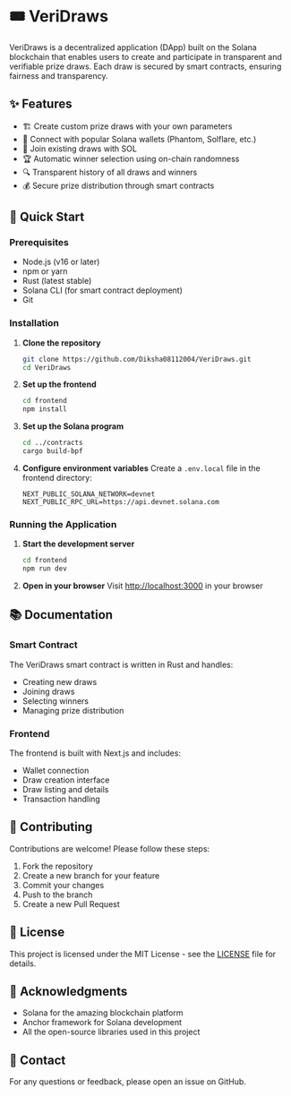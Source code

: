 # 🎟️ VeriDraws

VeriDraws is a decentralized application (DApp) built on the Solana blockchain that enables users to create and participate in transparent and verifiable prize draws. Each draw is secured by smart contracts, ensuring fairness and transparency.

## ✨ Features

- 🏗️ Create custom prize draws with your own parameters
- 🔗 Connect with popular Solana wallets (Phantom, Solflare, etc.)
- 🎰 Join existing draws with SOL
- 🏆 Automatic winner selection using on-chain randomness
- 🔍 Transparent history of all draws and winners
- 💰 Secure prize distribution through smart contracts

## 🚀 Quick Start

### Prerequisites

- Node.js (v16 or later)
- npm or yarn
- Rust (latest stable)
- Solana CLI (for smart contract deployment)
- Git

### Installation

1. **Clone the repository**
   ```bash
   git clone https://github.com/Diksha08112004/VeriDraws.git
   cd VeriDraws
   ```

2. **Set up the frontend**
   ```bash
   cd frontend
   npm install
   ```

3. **Set up the Solana program**
   ```bash
   cd ../contracts
   cargo build-bpf
   ```

4. **Configure environment variables**
   Create a `.env.local` file in the frontend directory:
   ```
   NEXT_PUBLIC_SOLANA_NETWORK=devnet
   NEXT_PUBLIC_RPC_URL=https://api.devnet.solana.com
   ```

### Running the Application

1. **Start the development server**
   ```bash
   cd frontend
   npm run dev
   ```

2. **Open in your browser**
   Visit [http://localhost:3000](http://localhost:3000) in your browser

## 📚 Documentation

### Smart Contract

The VeriDraws smart contract is written in Rust and handles:
- Creating new draws
- Joining draws
- Selecting winners
- Managing prize distribution

### Frontend

The frontend is built with Next.js and includes:
- Wallet connection
- Draw creation interface
- Draw listing and details
- Transaction handling

## 🤝 Contributing

Contributions are welcome! Please follow these steps:

1. Fork the repository
2. Create a new branch for your feature
3. Commit your changes
4. Push to the branch
5. Create a new Pull Request

## 📝 License

This project is licensed under the MIT License - see the [LICENSE](LICENSE) file for details.

## 🙏 Acknowledgments

- Solana for the amazing blockchain platform
- Anchor framework for Solana development
- All the open-source libraries used in this project

## 📧 Contact

For any questions or feedback, please open an issue on GitHub.
